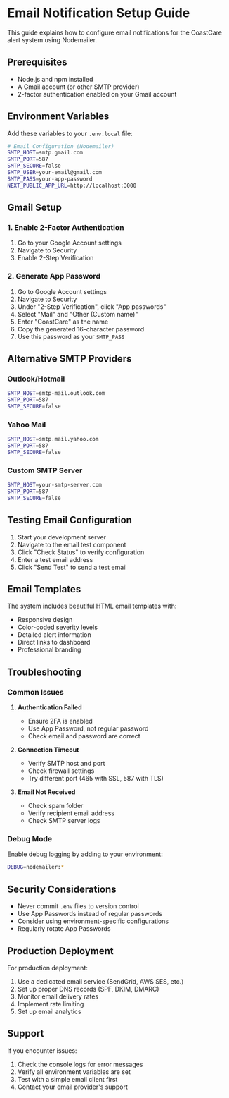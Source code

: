 # Email Notification Setup Guide

This guide explains how to configure email notifications for the CoastCare alert system using Nodemailer.

## Prerequisites

- Node.js and npm installed
- A Gmail account (or other SMTP provider)
- 2-factor authentication enabled on your Gmail account

## Environment Variables

Add these variables to your `.env.local` file:

```bash
# Email Configuration (Nodemailer)
SMTP_HOST=smtp.gmail.com
SMTP_PORT=587
SMTP_SECURE=false
SMTP_USER=your-email@gmail.com
SMTP_PASS=your-app-password
NEXT_PUBLIC_APP_URL=http://localhost:3000
```

## Gmail Setup

### 1. Enable 2-Factor Authentication
1. Go to your Google Account settings
2. Navigate to Security
3. Enable 2-Step Verification

### 2. Generate App Password
1. Go to Google Account settings
2. Navigate to Security
3. Under "2-Step Verification", click "App passwords"
4. Select "Mail" and "Other (Custom name)"
5. Enter "CoastCare" as the name
6. Copy the generated 16-character password
7. Use this password as your `SMTP_PASS`

## Alternative SMTP Providers

### Outlook/Hotmail
```bash
SMTP_HOST=smtp-mail.outlook.com
SMTP_PORT=587
SMTP_SECURE=false
```

### Yahoo Mail
```bash
SMTP_HOST=smtp.mail.yahoo.com
SMTP_PORT=587
SMTP_SECURE=false
```

### Custom SMTP Server
```bash
SMTP_HOST=your-smtp-server.com
SMTP_PORT=587
SMTP_SECURE=false
```

## Testing Email Configuration

1. Start your development server
2. Navigate to the email test component
3. Click "Check Status" to verify configuration
4. Enter a test email address
5. Click "Send Test" to send a test email

## Email Templates

The system includes beautiful HTML email templates with:
- Responsive design
- Color-coded severity levels
- Detailed alert information
- Direct links to dashboard
- Professional branding

## Troubleshooting

### Common Issues

1. **Authentication Failed**
   - Ensure 2FA is enabled
   - Use App Password, not regular password
   - Check email and password are correct

2. **Connection Timeout**
   - Verify SMTP host and port
   - Check firewall settings
   - Try different port (465 with SSL, 587 with TLS)

3. **Email Not Received**
   - Check spam folder
   - Verify recipient email address
   - Check SMTP server logs

### Debug Mode

Enable debug logging by adding to your environment:
```bash
DEBUG=nodemailer:*
```

## Security Considerations

- Never commit `.env` files to version control
- Use App Passwords instead of regular passwords
- Consider using environment-specific configurations
- Regularly rotate App Passwords

## Production Deployment

For production deployment:

1. Use a dedicated email service (SendGrid, AWS SES, etc.)
2. Set up proper DNS records (SPF, DKIM, DMARC)
3. Monitor email delivery rates
4. Implement rate limiting
5. Set up email analytics

## Support

If you encounter issues:
1. Check the console logs for error messages
2. Verify all environment variables are set
3. Test with a simple email client first
4. Contact your email provider's support
